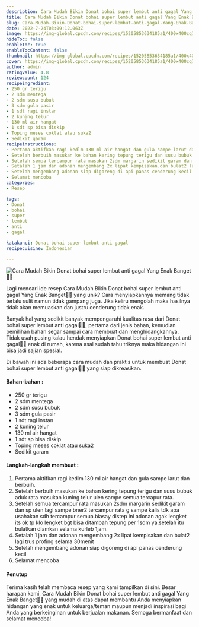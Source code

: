 ```yaml
---
description: Cara Mudah Bikin Donat bohai super lembut anti gagal Yang Enak Banget"
title: Cara Mudah Bikin Donat bohai super lembut anti gagal Yang Enak Banget
slug: Cara-Mudah-Bikin-Donat-bohai-super-lembut-anti-gagal-Yang-Enak-Banget
date: 2022-7-24T03:09:12.063Z
image: https://img-global.cpcdn.com/recipes/15205853634185a1/400x400cq70/photo.jpg
hideToc: false
enableToc: true
enableTocContent: false
thumbnail: https://img-global.cpcdn.com/recipes/15205853634185a1/400x400cq70/photo.jpg
cover: https://img-global.cpcdn.com/recipes/15205853634185a1/400x400cq70/photo.jpg
author: admin
ratingvalue: 4.8
reviewcount: 124
recipeingredient:
- 250 gr terigu
- 2 sdm mentega
- 2 sdm susu bubuk
- 3 sdm gula pasir
- 1 sdt ragi instan
- 2 kuning telur
- 130 ml air hangat
- 1 sdt sp bisa diskip
- Toping meses coklat atau suka2
- Sedikit garam
recipeinstructions:
- Pertama aktifkan ragi kedlm 130 ml air hangat dan gula sampe larut dan berbuih.
- Setelah berbuih masukan ke bahan kering tepung terigu dan susu bubuk aduk rata masukan kuning telur ulen sampe semua tercapur rata.
- Setelah semua tercampur rata masukan 2sdm margarin sedikit garam dan sp ulen lagi sampe bner2 tercampur rata g sampe kalis tdk apa usahakan sdh tercampur semua.biasay distep ini adonan agak lengket its ok tp klo lengket bgt bisa ditambah tepung per 1sdm ya.setelah itu bulatkan diamkan selama kurleb 1jam.
- Setalah 1 jam dan adonan mengembang 2x lipat kempisakan.dan bulat2 lagi trus profing selama 30menit
- Setelah mengembang adonan siap digoreng di api panas cenderung kecil
- Selamat mencoba
categories:
- Resep

tags:
- Donat
- bohai
- super
- lembut
- anti
- gagal

katakunci: Donat bohai super lembut anti gagal
recipecuisine: Indonesian

---
```


![Cara Mudah Bikin Donat bohai super lembut anti gagal Yang Enak Banget👩‍🍳](https://img-global.cpcdn.com/recipes/15205853634185a1/400x400cq70/photo.jpg)

Lagi mencari ide resep Cara Mudah Bikin Donat bohai super lembut anti gagal Yang Enak Banget👩‍🍳 yang unik? Cara menyiapkannya memang tidak terlalu sulit namun tidak gampang juga. Jika keliru mengolah maka hasilnya tidak akan memuaskan dan justru cenderung tidak enak.

Banyak hal yang sedikit banyak mempengaruhi kualitas rasa dari Donat bohai super lembut anti gagal👩‍🍳, pertama dari jenis bahan, kemudian pemilihan bahan segar sampai cara membuat dan menghidangkannya. Tidak usah pusing kalau hendak menyiapkan Donat bohai super lembut anti gagal👩‍🍳 enak di rumah, karena asal sudah tahu triknya maka hidangan ini bisa jadi sajian spesial.

Di bawah ini ada beberapa cara mudah dan praktis untuk membuat Donat bohai super lembut anti gagal👩‍🍳 yang siap dikreasikan.

<!--inarticleads1-->

#### Bahan-bahan :

- 250 gr terigu
- 2 sdm mentega
- 2 sdm susu bubuk
- 3 sdm gula pasir
- 1 sdt ragi instan
- 2 kuning telur
- 130 ml air hangat
- 1 sdt sp bisa diskip
- Toping meses coklat atau suka2
- Sedikit garam

<!--inarticleads2-->

#### Langkah-langkah membuat :

1. Pertama aktifkan ragi kedlm 130 ml air hangat dan gula sampe larut dan berbuih.
1. Setelah berbuih masukan ke bahan kering tepung terigu dan susu bubuk aduk rata masukan kuning telur ulen sampe semua tercapur rata.
1. Setelah semua tercampur rata masukan 2sdm margarin sedikit garam dan sp ulen lagi sampe bner2 tercampur rata g sampe kalis tdk apa usahakan sdh tercampur semua.biasay distep ini adonan agak lengket its ok tp klo lengket bgt bisa ditambah tepung per 1sdm ya.setelah itu bulatkan diamkan selama kurleb 1jam.
1. Setalah 1 jam dan adonan mengembang 2x lipat kempisakan.dan bulat2 lagi trus profing selama 30menit
1. Setelah mengembang adonan siap digoreng di api panas cenderung kecil
1. Selamat mencoba

#### Penutup

Terima kasih telah membaca resep yang kami tampilkan di sini. Besar harapan kami, Cara Mudah Bikin Donat bohai super lembut anti gagal Yang Enak Banget👩‍🍳 yang mudah di atas dapat membantu Anda menyiapkan hidangan yang enak untuk keluarga/teman maupun menjadi inspirasi bagi Anda yang berkeinginan untuk berjualan makanan. Semoga bermanfaat dan selamat mencoba!